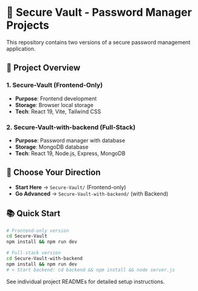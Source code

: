 # 🔐 Secure Vault - Password Manager Projects

This repository contains two versions of a secure password management application.

## 📁 Project Overview

### 1. Secure-Vault (Frontend-Only)
- **Purpose**: Frontend development
- **Storage**: Browser local storage
- **Tech**: React 19, Vite, Tailwind CSS

### 2. Secure-Vault-with-backend (Full-Stack)
- **Purpose**: Password manager with database
- **Storage**: MongoDB database
- **Tech**: React 19, Node.js, Express, MongoDB

## 🎯 Choose Your Direction

- **Start Here** → `Secure-Vault/` (Frontend-only)
- **Go Advanced** → `Secure-Vault-with-backend/` (with Backend)

## 📚 Quick Start

```bash
# Frontend-only version
cd Secure-Vault
npm install && npm run dev

# Full-stack version  
cd Secure-Vault-with-backend
npm install && npm run dev
# + Start backend: cd backend && npm install && node server.js
```

See individual project READMEs for detailed setup instructions. 